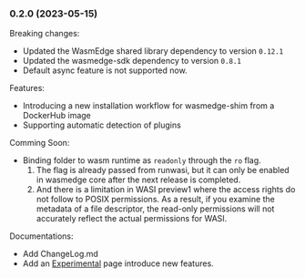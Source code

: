 ### 0.2.0 (2023-05-15)

Breaking changes:

* Updated the WasmEdge shared library dependency to version `0.12.1`
* Updated the wasmedge-sdk dependency to version `0.8.1`
* Default async feature is not supported now.

Features:

* Introducing a new installation workflow for wasmedge-shim from a DockerHub image
* Supporting automatic detection of plugins

Comming Soon:
* Binding folder to wasm runtime as `readonly` through the `ro` flag.
  1. The flag is already passed from runwasi, but it can only be enabled in wasmedge core after the next release is completed.
  2. And there is a limitation in WASI preview1 where the access rights do not follow to POSIX permissions. As a result, if you examine the metadata of a file descriptor, the read-only permissions will not accurately reflect the actual permissions for WASI.

Documentations:

* Add ChangeLog.md
* Add an [Experimental](docs/experimental.md) page introduce new features.
